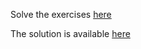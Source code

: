 Solve the exercises [here](https://colab.research.google.com/drive/1h7U15-qFC2yy6roRIfLPk5TSlo6sONsm#scrollTo=f7hjxzT34dK-)

The solution is available [here](https://colab.research.google.com/drive/1OMMQBlDKMI2p08KaE7fzfoC6Pwxk0IuQ?usp=sharing)